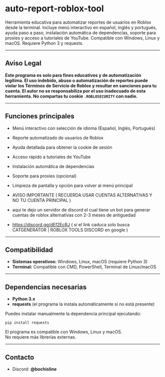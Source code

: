 
# auto-report-roblox-tool

Herramienta educativa para automatizar reportes de usuarios en Roblox desde la terminal. Incluye menú interactivo en español, inglés y portugués, ayuda paso a paso, instalación automática de dependencias, soporte para proxies y acceso a tutoriales de YouTube. Compatible con Windows, Linux y macOS. Requiere Python 3 y requests.

---

## Aviso Legal

**Este programa es solo para fines educativos y de automatización legítima. El uso indebido, abuso o automatización de reportes puede violar los Términos de Servicio de Roblox y resultar en sanciones para tu cuenta. El autor no se responsabiliza por el uso inadecuado de esta herramienta. No compartas tu cookie `.ROBLOSECURITY` con nadie.**

---

## Funciones principales

- Menú interactivo con selección de idioma (Español, Inglés, Portugués)
- Reporte automatizado de usuarios de Roblox
- Ayuda detallada para obtener la cookie de sesión
- Acceso rápido a tutoriales de YouTube
- Instalación automática de dependencias
- Soporte para proxies (opcional)
- Limpieza de pantalla y opción para volver al menú principal

- AVISO IMPORTANTE ( RECUERDA USAR CUENTAS ALTERNATIVAS Y NO TU CUENTA PRINCIPAL )
- aqui te dejo un servidor de discord el cual tiene un bot para generar cuentas de roblox alternativas con 2-3 meses de antiguedad
- https://discord.gg/dEf2EcRJ ( si el link caduca solo busca CATGENERATOR | ROBLOX TOOLS DISCORD  en google )
  


---

## Compatibilidad

- **Sistemas operativos:** Windows, Linux, macOS (requiere Python 3)
- **Terminal:** Compatible con CMD, PowerShell, Terminal de Linux/macOS

---

## Dependencias necesarias

- **Python 3.x**  
- **requests** (el programa la instala automáticamente si no está presente)

Puedes instalar manualmente la dependencia principal ejecutando:
```
pip install requests
```

El programa es compatible con Windows, Linux y macOS.  
No requiere más librerías externas.

---

## Contacto

- Discord: **@bochisline**

